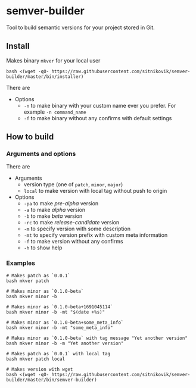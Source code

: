# semver-builder

Tool to build semantic versions for your project stored in Git.

## Install

Makes binary `mkver` for your local user

```shell
bash <(wget -qO- https://raw.githubusercontent.com/sitnikovik/semver-builder/master/bin/installer)
```

There are
- Options
  - `-n` to make binary with your custom name ever you prefer. For example `-n command_name`
  - `-f` to make binary without any confirms with default settings

## How to build

### Arguments and options

There are 
- Arguments
  - version type (one of `patch`, `minor`, `major`)
  - `local` to make version with local tag without push to origin
- Options
  - `-pa` to make *pre-alpha* version
  - `-a` to make *alpha* version
  - `-b` to make *beta* version
  - `-rc` to make *release-candidate* version
  - `-m` to specify version with some description
  - `-mt` to specify version prefix with custom meta information
  - `-f` to make version without any confirms
  - `-h` to show help

### Examples

```shell
# Makes patch as `0.0.1`
bash mkver patch
```

```shell
# Makes minor as `0.1.0-beta`
bash mkver minor -b
```

```shell
# Makes minor as `0.1.0-beta+1691045114`
bash mkver minor -b -mt "$(date +%s)"
```

```shell
# Makes minor as `0.1.0-beta+some_meta_info`
bash mkver minor -b -mt "some_meta_info"
```

```shell
# Makes minor as `0.1.0-beta` with tag message "Yet another version"
bash mkver minor -b -m "Yet another version"
```

```shell
# Makes patch as `0.0.1` with local tag
bash mkver patch local
```

```shell
# Makes version with wget
bash <(wget -qO- https://raw.githubusercontent.com/sitnikovik/semver-builder/master/bin/semver-builder) 
```
